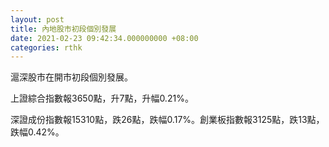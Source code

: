 ```yaml
---
layout: post
title: 內地股市初段個別發展
date: 2021-02-23 09:42:34.000000000 +08:00
categories: rthk
---
```


滬深股市在開市初段個別發展。

上證綜合指數報3650點，升7點，升幅0.21%。

深證成份指數報15310點，跌26點，跌幅0.17%。創業板指數報3125點，跌13點，跌幅0.42%。
